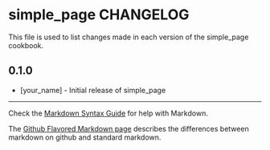 simple_page CHANGELOG
=====================

This file is used to list changes made in each version of the simple_page cookbook.

0.1.0
-----
- [your_name] - Initial release of simple_page

- - -
Check the [Markdown Syntax Guide](http://daringfireball.net/projects/markdown/syntax) for help with Markdown.

The [Github Flavored Markdown page](http://github.github.com/github-flavored-markdown/) describes the differences between markdown on github and standard markdown.
